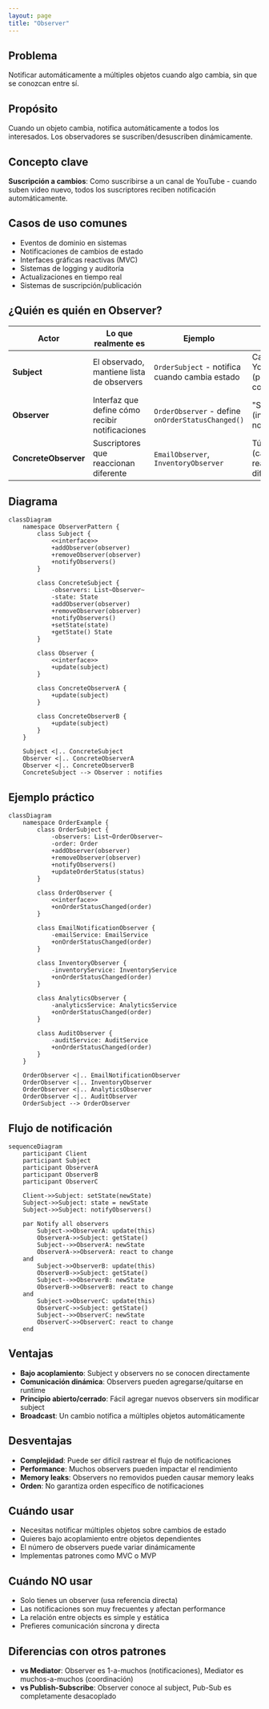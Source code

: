 ```yaml
---
layout: page
title: "Observer"
---
```


## Problema
Notificar automáticamente a múltiples objetos cuando algo cambia, sin que se conozcan entre sí.

## Propósito
Cuando un objeto cambia, notifica automáticamente a todos los interesados. Los observadores se suscriben/desuscriben dinámicamente.

## Concepto clave
**Suscripción a cambios**: Como suscribirse a un canal de YouTube - cuando suben video nuevo, todos los suscriptores reciben notificación automáticamente.

## Casos de uso comunes
- Eventos de dominio en sistemas
- Notificaciones de cambios de estado
- Interfaces gráficas reactivas (MVC)
- Sistemas de logging y auditoría
- Actualizaciones en tiempo real
- Sistemas de suscripción/publicación

## ¿Quién es quién en Observer?

| Actor | Lo que realmente es | Ejemplo | Analogía |
|-------|--------------------|---------|-----------|
| **Subject** | El observado, mantiene lista de observers | `OrderSubject` - notifica cuando cambia estado | Canal de YouTube (publica contenido) |
| **Observer** | Interfaz que define cómo recibir notificaciones | `OrderObserver` - define `onOrderStatusChanged()` | "Suscriptor" (interfaz para notificaciones) |
| **ConcreteObserver** | Suscriptores que reaccionan diferente | `EmailObserver`, `InventoryObserver` | Tú, tu amigo (cada uno reacciona diferente) |

## Diagrama

```mermaid
classDiagram
    namespace ObserverPattern {
        class Subject {
            <<interface>>
            +addObserver(observer)
            +removeObserver(observer)
            +notifyObservers()
        }
        
        class ConcreteSubject {
            -observers: List~Observer~
            -state: State
            +addObserver(observer)
            +removeObserver(observer)
            +notifyObservers()
            +setState(state)
            +getState() State
        }
        
        class Observer {
            <<interface>>
            +update(subject)
        }
        
        class ConcreteObserverA {
            +update(subject)
        }
        
        class ConcreteObserverB {
            +update(subject)
        }
    }
    
    Subject <|.. ConcreteSubject
    Observer <|.. ConcreteObserverA
    Observer <|.. ConcreteObserverB
    ConcreteSubject --> Observer : notifies
```

## Ejemplo práctico

```mermaid
classDiagram
    namespace OrderExample {
        class OrderSubject {
            -observers: List~OrderObserver~
            -order: Order
            +addObserver(observer)
            +removeObserver(observer)
            +notifyObservers()
            +updateOrderStatus(status)
        }
        
        class OrderObserver {
            <<interface>>
            +onOrderStatusChanged(order)
        }
        
        class EmailNotificationObserver {
            -emailService: EmailService
            +onOrderStatusChanged(order)
        }
        
        class InventoryObserver {
            -inventoryService: InventoryService
            +onOrderStatusChanged(order)
        }
        
        class AnalyticsObserver {
            -analyticsService: AnalyticsService
            +onOrderStatusChanged(order)
        }
        
        class AuditObserver {
            -auditService: AuditService
            +onOrderStatusChanged(order)
        }
    }
    
    OrderObserver <|.. EmailNotificationObserver
    OrderObserver <|.. InventoryObserver
    OrderObserver <|.. AnalyticsObserver
    OrderObserver <|.. AuditObserver
    OrderSubject --> OrderObserver
```

## Flujo de notificación

```mermaid
sequenceDiagram
    participant Client
    participant Subject
    participant ObserverA
    participant ObserverB
    participant ObserverC
    
    Client->>Subject: setState(newState)
    Subject->>Subject: state = newState
    Subject->>Subject: notifyObservers()
    
    par Notify all observers
        Subject->>ObserverA: update(this)
        ObserverA->>Subject: getState()
        Subject-->>ObserverA: newState
        ObserverA->>ObserverA: react to change
    and
        Subject->>ObserverB: update(this)
        ObserverB->>Subject: getState()
        Subject-->>ObserverB: newState
        ObserverB->>ObserverB: react to change
    and
        Subject->>ObserverC: update(this)
        ObserverC->>Subject: getState()
        Subject-->>ObserverC: newState
        ObserverC->>ObserverC: react to change
    end
```



## Ventajas
- **Bajo acoplamiento**: Subject y observers no se conocen directamente
- **Comunicación dinámica**: Observers pueden agregarse/quitarse en runtime
- **Principio abierto/cerrado**: Fácil agregar nuevos observers sin modificar subject
- **Broadcast**: Un cambio notifica a múltiples objetos automáticamente

## Desventajas
- **Complejidad**: Puede ser difícil rastrear el flujo de notificaciones
- **Performance**: Muchos observers pueden impactar el rendimiento
- **Memory leaks**: Observers no removidos pueden causar memory leaks
- **Orden**: No garantiza orden específico de notificaciones

## Cuándo usar
- Necesitas notificar múltiples objetos sobre cambios de estado
- Quieres bajo acoplamiento entre objetos dependientes
- El número de observers puede variar dinámicamente
- Implementas patrones como MVC o MVP

## Cuándo NO usar
- Solo tienes un observer (usa referencia directa)
- Las notificaciones son muy frecuentes y afectan performance
- La relación entre objects es simple y estática
- Prefieres comunicación síncrona y directa

## Diferencias con otros patrones
- **vs Mediator**: Observer es 1-a-muchos (notificaciones), Mediator es muchos-a-muchos (coordinación)
- **vs Publish-Subscribe**: Observer conoce al subject, Pub-Sub es completamente desacoplado